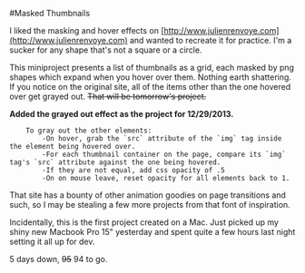 #Masked Thumbnails

I liked the masking and hover effects on [http://www.julienrenvoye.com](http://www.julienrenvoye.com) and wanted to recreate it for practice. I'm a sucker for any shape that's not a square or a circle.

This miniproject presents a list of thumbnails as a grid, each masked by png shapes which expand when you hover over them. Nothing earth shattering. If you notice on the original site, all of the items other than the one hovered over get grayed out. ~~That will be tomorrow's project.~~

**Added the grayed out effect as the project for 12/29/2013.**

		To gray out the other elements:
			-On hover, grab the `src` attribute of the `img` tag inside the element being hovered over.
			-For each thumbnail container on the page, compare its `img` tag's `src` attribute against the one being hovered.
			-If they are not equal, add css opacity of .5
			-On on mouse leave, reset opacity for all elements back to 1.

 
That site has a bounty of other animation goodies on page transitions and such, so I may be stealing a few more projects from that font of inspiration.

Incidentally, this is the first project created on a Mac. Just picked up my shiny new Macbook Pro 15" yesterday and spent quite a few hours last night setting it all up for dev.

5 days down, ~~95~~ 94 to go.